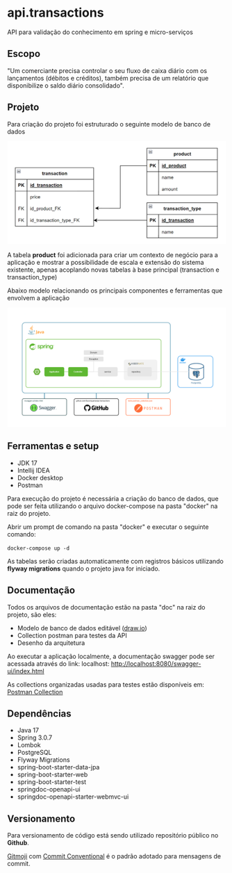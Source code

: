 # api.transactions

API para validação do conhecimento em spring e micro-serviços

## Escopo

"Um comerciante precisa controlar o seu fluxo de caixa diário com os lançamentos (débitos e  créditos), também precisa de um relatório que disponibilize o saldo diário consolidado".

## Projeto

Para criação do projeto foi estruturado o seguinte modelo de banco de dados

![img.png](doc/img.png)

A tabela **product** foi adicionada para criar um 
contexto de negócio para a aplicação e mostrar a possibilidade 
de escala e extensão do sistema existente, apenas acoplando 
novas tabelas à base principal (transaction e transaction_type)

Abaixo modelo relacionando os principais componentes e ferramentas que 
envolvem a aplicação

![](doc/architecture.drawio.png)

## Ferramentas e setup

- JDK 17
- Intellij IDEA
- Docker desktop
- Postman

Para execução do projeto é necessária a criação do banco de dados, 
que pode ser feita utilizando o arquivo docker-compose na pasta
"docker" na raiz do projeto.

Abrir um prompt de comando na pasta 
"docker" e executar o seguinte comando:

`docker-compose up -d`

As tabelas serão criadas automaticamente com registros básicos
utilizando **flyway migrations** quando o projeto java for
iniciado.

## Documentação

Todos os arquivos de documentação estão na pasta "doc" na raiz
do projeto, são eles:

- Modelo de banco de dados editável ([draw.io](https://app.diagrams.net/))
- Collection postman para testes da API
- Desenho da arquitetura

Ao executar a aplicação localmente, a documentação swagger pode ser acessada através
do link: localhost: [http://localhost:8080/swagger-ui/index.html](http://localhost:8080/swagger-ui/index.html)

As collections organizadas usadas para testes estão disponíveis em:
[Postman Collection](https://github.com/Gussriquena/api.transactions/blob/main/doc/teste.postman_collection.json)

## Dependências

- Java 17
- Spring 3.0.7
- Lombok
- PostgreSQL
- Flyway Migrations
- spring-boot-starter-data-jpa
- spring-boot-starter-web
- spring-boot-starter-test
- springdoc-openapi-ui
- springdoc-openapi-starter-webmvc-ui

## Versionamento

Para versionamento de código está sendo utilizado repositório
público no **Github**.

[Gitmoji](https://gitmoji.dev/) com [Commit Conventional](https://gist.github.com/qoomon/5dfcdf8eec66a051ecd85625518cfd13) é o padrão adotado para mensagens
de commit.

